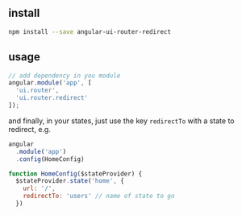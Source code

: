 ## install

```sh
npm install --save angular-ui-router-redirect
```

## usage

```js
// add dependency in you module
angular.module('app', [
  'ui.router',
  'ui.router.redirect'
]);
```

and finally, in your states, just use the key `redirectTo` with a state to redirect, e.g.

```js
angular
  .module('app')
  .config(HomeConfig)

function HomeConfig($stateProvider) {
  $stateProvider.state('home', {
    url: '/',
    redirectTo: 'users' // name of state to go
  })
```
